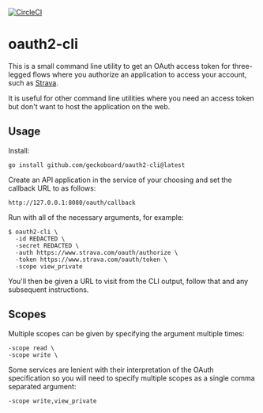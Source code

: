 [![CircleCI](https://circleci.com/gh/geckoboard/oauth2-cli.svg?style=svg)](https://circleci.com/gh/geckoboard/oauth2-cli)

# oauth2-cli

This is a small command line utility to get an OAuth access token for
three-legged flows where you authorize an application to access your
account, such as [Strava][].

[Strava]: http://strava.github.io/api/partner/v3/oauth/

It is useful for other command line utilities where you need an access token
but don't want to host the application on the web.

## Usage

Install:

    go install github.com/geckoboard/oauth2-cli@latest

Create an API application in the service of your choosing and set the
callback URL to as follows:

    http://127.0.0.1:8080/oauth/callback

Run with all of the necessary arguments, for example:

    $ oauth2-cli \
      -id REDACTED \
      -secret REDACTED \
      -auth https://www.strava.com/oauth/authorize \
      -token https://www.strava.com/oauth/token \
      -scope view_private

You'll then be given a URL to visit from the CLI output, follow that and 
any subsequent instructions.

## Scopes

Multiple scopes can be given by specifying the argument multiple times:

    -scope read \
    -scope write \

Some services are lenient with their interpretation of the OAuth
specification so you will need to specify multiple scopes as a single comma
separated argument:

    -scope write,view_private
